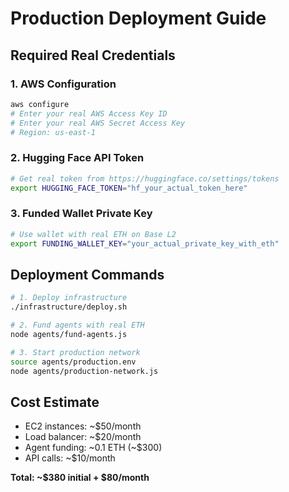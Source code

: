 # Production Deployment Guide

## Required Real Credentials

### 1. AWS Configuration
```bash
aws configure
# Enter your real AWS Access Key ID
# Enter your real AWS Secret Access Key
# Region: us-east-1
```

### 2. Hugging Face API Token
```bash
# Get real token from https://huggingface.co/settings/tokens
export HUGGING_FACE_TOKEN="hf_your_actual_token_here"
```

### 3. Funded Wallet Private Key
```bash
# Use wallet with real ETH on Base L2
export FUNDING_WALLET_KEY="your_actual_private_key_with_eth"
```

## Deployment Commands

```bash
# 1. Deploy infrastructure
./infrastructure/deploy.sh

# 2. Fund agents with real ETH
node agents/fund-agents.js

# 3. Start production network
source agents/production.env
node agents/production-network.js
```

## Cost Estimate
- EC2 instances: ~$50/month
- Load balancer: ~$20/month  
- Agent funding: ~0.1 ETH (~$300)
- API calls: ~$10/month

**Total: ~$380 initial + $80/month**